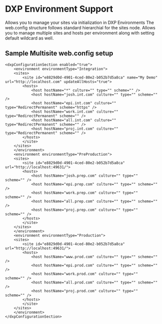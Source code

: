 
# DXP Environment Support
Allows you to manage your sites via initialization in DXP Environments
The web.config structure follows standard hierarchial for the sites node.  Allows you to manage multiple sites and hosts per environment along with setting default wildcard as well.
## Sample Multisite web.config setup

    <dxpConfigurationSection enabled="true">
        <environment environmentType="Integration">
        <sites>
            <site id="e8829d0d-4901-4ced-80e2-b052b7d5a8ca" name="My Demo" url="http://localhost.com" updateAllHosts="true">
            <hosts>
                <host hostName="*" culture="" type="" scheme="" />
                <host hostName="josh.int.com" culture="" type="" scheme="" />
                <host hostName="epi.int.com" culture="" type="RedirectPermanent" scheme="https" />
                <host hostName="work.int.com" culture="" type="RedirectPermanent" scheme="" />
                <host hostName="all.int.com" culture="" type="RedirectPermanent" scheme="" />
                <host hostName="proj.int.com" culture="" type="RedirectPermanent" scheme="" />
            </hosts>
            </site>
        </sites>
        </environment>
        <environment environmentType="PreProduction">
        <sites>
            <site id="e8829d0d-4901-4ced-80e2-b052b7d5a8ca" url="http://localhost:49631/">
            <hosts>
                <host hostName="josh.prep.com" culture="" type="" scheme="" />
                <host hostName="epi.prep.com" culture="" type="" scheme="" />
                <host hostName="work.prep.com" culture="" type="" scheme="" />
                <host hostName="all.prep.com" culture="" type="" scheme="" />
                <host hostName="proj.prep.com" culture="" type="" scheme="" />
            </hosts>
            </site>
        </sites>
        </environment>
        <environment environmentType="Production">
        <sites>
            <site id="e8829d0d-4901-4ced-80e2-b052b7d5a8ca" url="http://localhost:49631/">
            <hosts>
                <host hostName="www.prod.com" culture="" type="" scheme="" />
                <host hostName="epi.prod.com" culture="" type="" scheme="" />
                <host hostName="work.prod.com" culture="" type="" scheme="" />
                <host hostName="all.prod.com" culture="" type="" scheme="" />
                <host hostName="proj.prod.com" culture="" type="" scheme="" />
            </hosts>
            </site>
        </sites>
        </environment>
    </dxpConfigurationSection>
